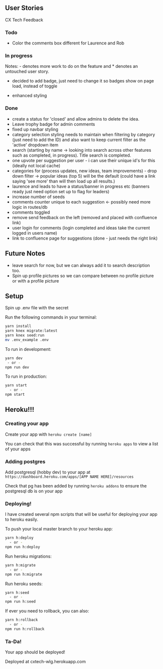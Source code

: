 ## User Stories

CX Tech Feedback

### Todo

- Color the comments box different for Laurence and Rob

### In progress

Notes: - denotes more work to do on the feature and \* denotes an untouched user story.

- decided to add badge, just need to change it so badges show on page load, instead of toggle

* enhanced styling

### Done

- create a status for 'closed' and allow admins to delete the idea.
- Leave trophy badge for admin comments
- fixed up navbar styling
- category selection styling needs to maintain when filtering by category (just need to add the ID) and also want to keep current filter as the 'active' dropdown item
- search (starting by name -> looking into search across other features such as completed, in progress). Title search is completed.
- one upvote per suggestion per user - i can use their unique id's for this (ideally not local cache)
- categories for (process updates, new ideas, team improvements) - drop down filter -> popular ideas (top 5) will be the default (could have a link saying 'see more' than will then load up all results.)
- laurence and leads to have a status/banner in progress etc (banners ready just need option set up to flag for leaders)
- increase number of seeds
- comments counter unique to each suggestion <- possibly need more logic in routes/db
- comments toggled
- remove send feedback on the left (removed and placed with confluence link)
- user login for comments (login completed and ideas take the current logged in users name)
- link to confluence page for suggestions (done - just needs the right link)

## Future Notes

- leave search for now, but we can always add it to search description too.
- Spin up profile pictures so we can compare between no profile picture or with a profile picture

## Setup

Spin up .env file with the secret

Run the following commands in your terminal:

```sh
yarn install
yarn knex migrate:latest
yarn knex seed:run
mv .env_example .env
```

To run in development:

```sh
yarn dev
 - or -
npm run dev

```

To run in production:

```sh
yarn start
  - or -
npm start
```

## Heroku!!!

### Creating your app

Create your app with `heroku create [name]`

You can check that this was successful by running `heroku apps` to view a list of your apps

### Adding postgres

Add postgresql (hobby dev) to your app at `https://dashboard.heroku.com/apps/[APP NAME HERE]/resources`

Check that pg has been added by running `heroku addons` to ensure the postgresql db is on your app

### Deploying!

I have created several npm scripts that will be useful for deploying your app to heroku easily.

To push your local master branch to your heroku app:

```sh
yarn h:deploy
  - or -
npm run h:deploy
```

Run heroku migrations:

```sh
yarn h:migrate
  - or -
npm run h:migrate
```

Run heroku seeds:

```sh
yarn h:seed
  - or -
npm run h:seed
```

If ever you need to rollback, you can also:

```sh
yarn h:rollback
  - or -
npm run h:rollback
```

### Ta-Da!

Your app should be deployed!

Deployed at cxtech-wlg.herokuapp.com

